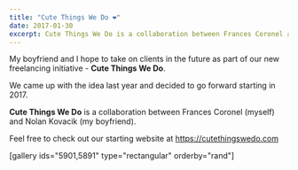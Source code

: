 ```yaml
---
title: "Cute Things We Do ❤"
date: 2017-01-30
excerpt: Cute Things We Do is a collaboration between Frances Coronel and Nolan Kovacik.
---
```


My boyfriend and I hope to take on clients in the future as part of our
new freelancing initiative - **Cute Things We Do**.

We came up with the idea last year and decided to go forward starting in
2017.

**Cute Things We Do** is a collaboration between Frances Coronel
(myself) and Nolan Kovacik (my boyfriend).

Feel free to check out our starting website at https://cutethingswedo.com

\[gallery ids="5901,5891" type="rectangular" orderby="rand"\]